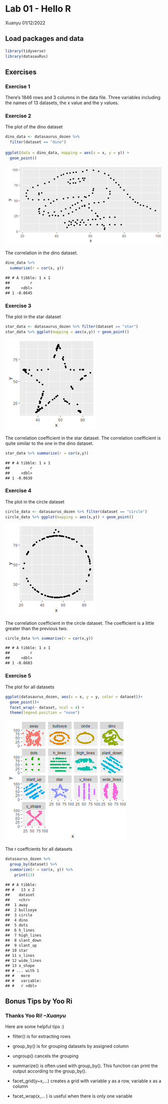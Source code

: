 Lab 01 - Hello R
================
Xuanyu
01/12/2022

## Load packages and data

``` r
library(tidyverse) 
library(datasauRus)
```

## Exercises

### Exercise 1

There’s 1846 rows and 3 columns in the data file. Three variables
including the names of 13 datasets, the x value and the y values.

### Exercise 2

The plot of the dino dataset

``` r
dino_data <- datasaurus_dozen %>%
  filter(dataset == "dino")

ggplot(data = dino_data, mapping = aes(x = x, y = y)) +
  geom_point()
```

![](lab-01-hello-r_files/figure-gfm/plot-dino-1.png)<!-- -->

The correlation in the dino dataset.

``` r
dino_data %>%
  summarize(r = cor(x, y))
```

    ## # A tibble: 1 x 1
    ##         r
    ##     <dbl>
    ## 1 -0.0645

### Exercise 3

The plot in the star dataset

``` r
star_data <- datasaurus_dozen %>% filter(dataset == "star")
star_data %>% ggplot(mapping = aes(x,y)) + geom_point()
```

![](lab-01-hello-r_files/figure-gfm/plot-star-1.png)<!-- -->

The correlation coefficient in the star dataset. The correlation
coefficient is quite similar to the one in the dino dataset.

``` r
star_data %>% summarise(r = cor(x,y)) 
```

    ## # A tibble: 1 x 1
    ##         r
    ##     <dbl>
    ## 1 -0.0630

### Exercise 4

The plot in the circle dataset

``` r
circle_data <- datasaurus_dozen %>% filter(dataset == "circle")
circle_data %>% ggplot(mapping = aes(x,y)) + geom_point()
```

![](lab-01-hello-r_files/figure-gfm/plot-circle-1.png)<!-- -->

The correlation coefficient in the circle dataset. The coefficient is a
little greater than the previous two.

``` r
circle_data %>% summarise(r = cor(x,y)) 
```

    ## # A tibble: 1 x 1
    ##         r
    ##     <dbl>
    ## 1 -0.0683

### Exercise 5

The plot for all datasets

``` r
ggplot(datasaurus_dozen, aes(x = x, y = y, color = dataset))+
  geom_point()+
  facet_wrap(~ dataset, ncol = 4) +
  theme(legend.position = "none")
```

![](lab-01-hello-r_files/figure-gfm/plot%20for%20all-1.png)<!-- -->

The r coeffcients for all datasets

``` r
datasaurus_dozen %>%
  group_by(dataset) %>%
  summarize(r = cor(x, y)) %>%
    print(13)
```

    ## # A tibble:
    ## #   13 x 2
    ##    dataset   
    ##    <chr>     
    ##  1 away      
    ##  2 bullseye  
    ##  3 circle    
    ##  4 dino      
    ##  5 dots      
    ##  6 h_lines   
    ##  7 high_lines
    ##  8 slant_down
    ##  9 slant_up  
    ## 10 star      
    ## 11 v_lines   
    ## 12 wide_lines
    ## 13 x_shape   
    ## # ... with 1
    ## #   more
    ## #   variable:
    ## #   r <dbl>

## Bonus Tips by Yoo Ri

### Thanks Yoo Ri! *–Xuanyu*

Here are some helpful tips :)

-   filter() is for extracting rows

-   group_by() is for grouping datasets by assigned column

-   ungroup() cancels the grouping

-   summarize() is often used with group_by(). This function can print
    the output according to the group_by().

-   facet_grid(y\~x,…) creates a grid with variable y as a row, variable
    x as a column  

-   facet_wrap(x,… ) is useful when there is only one variable
